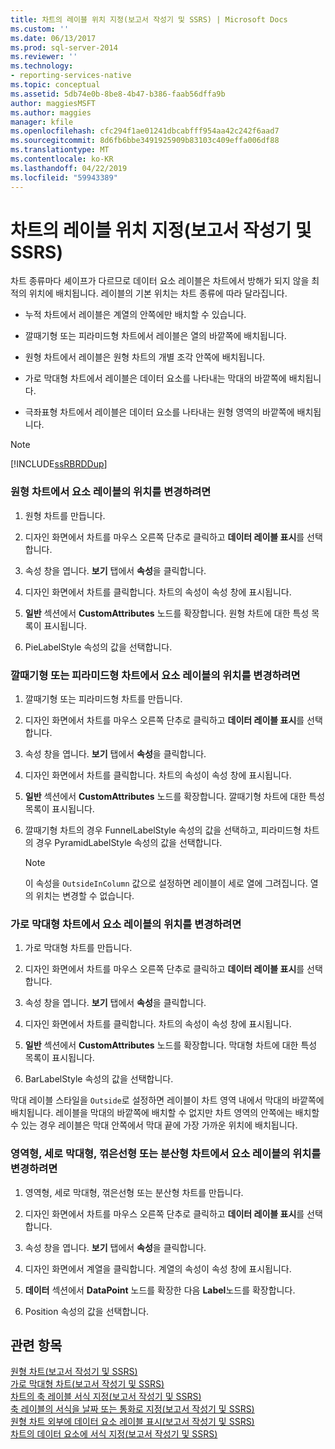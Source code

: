 ```yaml
---
title: 차트의 레이블 위치 지정(보고서 작성기 및 SSRS) | Microsoft Docs
ms.custom: ''
ms.date: 06/13/2017
ms.prod: sql-server-2014
ms.reviewer: ''
ms.technology:
- reporting-services-native
ms.topic: conceptual
ms.assetid: 5db74e0b-8be8-4b47-b386-faab56dffa9b
author: maggiesMSFT
ms.author: maggies
manager: kfile
ms.openlocfilehash: cfc294f1ae01241dbcabfff954aa42c242f6aad7
ms.sourcegitcommit: 8d6fb6bbe3491925909b83103c409effa006df88
ms.translationtype: MT
ms.contentlocale: ko-KR
ms.lasthandoff: 04/22/2019
ms.locfileid: "59943389"
---
```

# <a name="position-labels-in-a-chart-report-builder-and-ssrs"></a>차트의 레이블 위치 지정(보고서 작성기 및 SSRS)
  차트 종류마다 셰이프가 다르므로 데이터 요소 레이블은 차트에서 방해가 되지 않을 최적의 위치에 배치됩니다. 레이블의 기본 위치는 차트 종류에 따라 달라집니다.  
  
-   누적 차트에서 레이블은 계열의 안쪽에만 배치할 수 있습니다.  
  
-   깔때기형 또는 피라미드형 차트에서 레이블은 열의 바깥쪽에 배치됩니다.  
  
-   원형 차트에서 레이블은 원형 차트의 개별 조각 안쪽에 배치됩니다.  
  
-   가로 막대형 차트에서 레이블은 데이터 요소를 나타내는 막대의 바깥쪽에 배치됩니다.  
  
-   극좌표형 차트에서 레이블은 데이터 요소를 나타내는 원형 영역의 바깥쪽에 배치됩니다.  
  
> [!NOTE]  
>  [!INCLUDE[ssRBRDDup](../../includes/ssrbrddup-md.md)]  
  
### <a name="to-change-the-position-of-point-labels-in-a-pie-chart"></a>원형 차트에서 요소 레이블의 위치를 변경하려면  
  
1.  원형 차트를 만듭니다.  
  
2.  디자인 화면에서 차트를 마우스 오른쪽 단추로 클릭하고 **데이터 레이블 표시**를 선택합니다.  
  
3.  속성 창을 엽니다. **보기** 탭에서 **속성**을 클릭합니다.  
  
4.  디자인 화면에서 차트를 클릭합니다. 차트의 속성이 속성 창에 표시됩니다.  
  
5.  **일반** 섹션에서 **CustomAttributes** 노드를 확장합니다. 원형 차트에 대한 특성 목록이 표시됩니다.  
  
6.  PieLabelStyle 속성의 값을 선택합니다.  
  
### <a name="to-change-the-position-of-point-labels-in-a-funnel-or-pyramid-chart"></a>깔때기형 또는 피라미드형 차트에서 요소 레이블의 위치를 변경하려면  
  
1.  깔때기형 또는 피라미드형 차트를 만듭니다.  
  
2.  디자인 화면에서 차트를 마우스 오른쪽 단추로 클릭하고 **데이터 레이블 표시**를 선택합니다.  
  
3.  속성 창을 엽니다. **보기** 탭에서 **속성**을 클릭합니다.  
  
4.  디자인 화면에서 차트를 클릭합니다. 차트의 속성이 속성 창에 표시됩니다.  
  
5.  **일반** 섹션에서 **CustomAttributes** 노드를 확장합니다. 깔때기형 차트에 대한 특성 목록이 표시됩니다.  
  
6.  깔때기형 차트의 경우 FunnelLabelStyle 속성의 값을 선택하고, 피라미드형 차트의 경우 PyramidLabelStyle 속성의 값을 선택합니다.  
  
    > [!NOTE]  
    >  이 속성을 `OutsideInColumn` 값으로 설정하면 레이블이 세로 열에 그려집니다. 열의 위치는 변경할 수 없습니다.  
  
### <a name="to-change-the-position-of-point-labels-in-a-bar-chart"></a>가로 막대형 차트에서 요소 레이블의 위치를 변경하려면  
  
1.  가로 막대형 차트를 만듭니다.  
  
2.  디자인 화면에서 차트를 마우스 오른쪽 단추로 클릭하고 **데이터 레이블 표시**를 선택합니다.  
  
3.  속성 창을 엽니다. **보기** 탭에서 **속성**을 클릭합니다.  
  
4.  디자인 화면에서 차트를 클릭합니다. 차트의 속성이 속성 창에 표시됩니다.  
  
5.  **일반** 섹션에서 **CustomAttributes** 노드를 확장합니다. 막대형 차트에 대한 특성 목록이 표시됩니다.  
  
6.  BarLabelStyle 속성의 값을 선택합니다.  
  
 막대 레이블 스타일을 `Outside`로 설정하면 레이블이 차트 영역 내에서 막대의 바깥쪽에 배치됩니다. 레이블을 막대의 바깥쪽에 배치할 수 없지만 차트 영역의 안쪽에는 배치할 수 있는 경우 레이블은 막대 안쪽에서 막대 끝에 가장 가까운 위치에 배치됩니다.  
  
### <a name="to-change-the-position-of-point-labels-in-an-area-column-line-or-scatter-chart"></a>영역형, 세로 막대형, 꺾은선형 또는 분산형 차트에서 요소 레이블의 위치를 변경하려면  
  
1.  영역형, 세로 막대형, 꺾은선형 또는 분산형 차트를 만듭니다.  
  
2.  디자인 화면에서 차트를 마우스 오른쪽 단추로 클릭하고 **데이터 레이블 표시**를 선택합니다.  
  
3.  속성 창을 엽니다. **보기** 탭에서 **속성**을 클릭합니다.  
  
4.  디자인 화면에서 계열을 클릭합니다. 계열의 속성이 속성 창에 표시됩니다.  
  
5.  **데이터** 섹션에서 **DataPoint** 노드를 확장한 다음 **Label**노드를 확장합니다.  
  
6.  Position 속성의 값을 선택합니다.  
  
## <a name="see-also"></a>관련 항목  
 [원형 차트&#40;보고서 작성기 및 SSRS&#41;](charts-report-builder-and-ssrs.md)   
 [가로 막대형 차트&#40;보고서 작성기 및 SSRS&#41;](bar-charts-report-builder-and-ssrs.md)   
 [차트의 축 레이블 서식 지정&#40;보고서 작성기 및 SSRS&#41;](formatting-axis-labels-on-a-chart-report-builder-and-ssrs.md)   
 [축 레이블의 서식을 날짜 또는 통화로 지정&#40;보고서 작성기 및 SSRS&#41;](format-axis-labels-as-dates-or-currencies-report-builder-and-ssrs.md)   
 [원형 차트 외부에 데이터 요소 레이블 표시&#40;보고서 작성기 및 SSRS&#41;](display-data-point-labels-outside-a-pie-chart-report-builder-and-ssrs.md)   
 [차트의 데이터 요소에 서식 지정&#40;보고서 작성기 및 SSRS&#41;](formatting-data-points-on-a-chart-report-builder-and-ssrs.md)  
  
  
